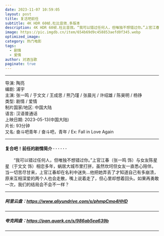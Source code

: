 ```yaml
---
date: 2023-11-07 10:59:05
layout: post
title: 复活吧前任
subtitle: 4K HDR 60帧.杜比音效.多版本
description: 4K HDR 60帧.杜比音效。“我可以错过任何人，但唯独不想错过你。”上官江春（张一鸣 饰）与女友陈星星（于文文 饰）相恋多年，蜗居大城市里打拼，虽然坎坷但女友一直悉心陪伴...
image: https://pic.imgdb.cn/item/654b69d9c458853aefd0f345.webp
optimized_image: 
category: 热门电影
tags:
  - 剧情
  - 爱情
author: 对酒当歌
paginate: true
---
```


---

导演: 陶亮  
编剧: 浦宇  
主演: 张一鸣 / 于文文 / 王成思 / 熊乃瑾 / 张晨光 / 许绍雄 / 陈昊明 / 杨铮  
类型: 剧情 / 爱情  
制片国家/地区: 中国大陆  
语言: 汉语普通话  
上映日期: 2023-05-13(中国大陆)  
片长: 93分钟  
又名: 奋斗吧青年 / 奋斗吧，青年 / Ex: Fall in Love Again  

---

#### 复合吧！前任的剧情简介 · · · · · ·

　　“我可以错过任何人，但唯独不想错过你。”上官江春（张一鸣 饰）与女友陈星星（于文文 饰）相恋多年，蜗居大城市里打拼，虽然坎坷但女友一直悉心陪伴。当一切苦尽甘来，上官江春却在名利中迷失...他把她弄丢了才知道自己有多崩溃，原来互相深爱的两个人也会走散，嘴上说着走了，但心里却想着回头。如果再勇敢一次，我们的结局会不会不一样？

---

##### 阿里云盘：<https://www.aliyundrive.com/s/phmpCmo4HHD>

---

##### 夸克网盘：<https://pan.quark.cn/s/986ab5ea639b>

---
